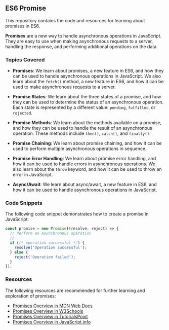 ## ES6 Promise

This repository contains the code and resources for learning about promises in ES6.

**Promises** are a new way to handle asynchronous operations in JavaScript. They are easy to use when making asynchronous requests to a server, handling the response, and performing additional operations on the data.

### Topics Covered
- **Promises**: We learn about promises, a new feature in ES6, and how they can be used to handle asynchronous operations in JavaScript. We also learn about the `fetch()` method, a new feature in ES6, and how it can be used to make asynchronous requests to a server.

- **Promise States**: We learn about the three states of a promise, and how they can be used to determine the status of an asynchronous operation. Each state is represented by a different value: `pending`, `fulfilled`, or `rejected`.

- **Promise Methods**: We learn about the methods available on a promise, and how they can be used to handle the result of an asynchronous operation. These methods include `then()`, `catch()`, and `finally()`.

- **Promise Chaining**: We learn about promise chaining, and how it can be used to perform multiple asynchronous operations in sequence.

- **Promise Error Handling**: We learn about promise error handling, and how it can be used to handle errors in asynchronous operations. We also learn about the `throw` keyword, and how it can be used to throw an error in JavaScript.

- **Async/Await**: We learn about async/await, a new feature in ES6, and how it can be used to handle asynchronous operations in JavaScript.

### Code Snippets
The following code snippet demonstrates how to create a promise in JavaScript:
```javascript
const promise = new Promise((resolve, reject) => {
  // Perform an asynchronous operation
  // ...
  if (/* operation successful */) {
    resolve('Operation successful');
  } else {
    reject('Operation failed');
  }
});
```

### Resources
The following resources are recommended for further learning and exploration of promises:
- [Promises Overview in MDN Web Docs](https://developer.mozilla.org/en-US/docs/Web/JavaScript/Reference/Global_Objects/Promise)
- [Promises Overview in W3Schools](https://www.w3schools.com/js/js_promise.asp)
- [Promises Overview in TutorialsPoint](https://www.tutorialspoint.com/es6/es6_promise.htm)
- [Promises Overview in JavaScript.info](https://javascript.info/promise-basics)
